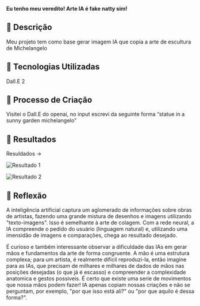 
**Eu tenho meu veredito! Arte IA é fake natty sim!**

## 📒 Descrição
Meu projeto tem como base gerar imagem IA que copia a arte de escultura de Michelangelo

## 🤖 Tecnologias Utilizadas
Dall.E 2

## 🧐 Processo de Criação
Visitei o Dall.E do openai, no input escrevi da seguinte forma “statue in a sunny garden michelangelo”

## 🚀 Resultados
Resuldados ->

![Resultado 1](https://labs.openai.com/s/abuE0PGdI5bIn0TuSqDT7FzM)

![Resultado 2](https://labs.openai.com/s/v4XSLxUcB1h4Gr3pngdSbI9a)

## 💭 Reflexão
A inteligência artificial captura um aglomerado de informações sobre obras de artistas, fazendo uma grande mistura de desenhos e imagens utilizando "texto-imagens". Isso é semelhante à arte de colagem. Com a rede neural, a IA compreende o pedido do usuário (linguagem natural) e, utilizando uma imensidão de imagens e comparações, chega ao resultado desejado.

É curioso e também interessante observar a dificuldade das IAs em gerar mãos e fundamentos da arte de forma congruente. A mão é uma estrutura complexa; para um artista, é realmente difícil reproduzi-la, então imagine para as IAs, que precisam de milhares e milhares de dados de mãos nas posições desejadas (o que já é escasso) e compreender a complexidade anatomica e gestos possiveis. É certo que existe uma serie de movimentos que nossa mãos podem fazer! IA apenas copiam nossas criações e não se perguntam, por exemplo, "por que isso está ali?" ou "por que aquilo é dessa forma?".
